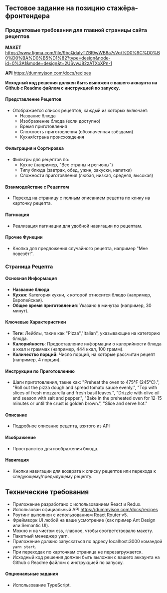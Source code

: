 ## Тестовое задание на позицию стажёра-фронтендера

### Продуктовые требования для главной страницы сайта рецептов
**МАКЕТ** https://www.figma.com/file/9bcQdalyTZBI9wWB8a7sVq/%D0%9C%D0%B0%D0%BA%D0%B5%D1%82?type=design&node-id=0%3A1&mode=design&t=2USvwJ82zATXoXPn-1

**API** https://dummyjson.com/docs/recipes

**Исходный код решения должен быть выложен с вашего аккаунта на Github с Readme файлом с инструкцией по запуску.**

#### Представление Рецептов
- Отображается список рецептов, каждый из которых включает:
  - Название блюда
  - Изображение блюда (если доступно)
  - Время приготовления
  - Сложность приготовления (обозначенная звёздами)
  - Кухня/страна происхождения

#### Фильтрация и Сортировка
- Фильтры для рецептов по:
  - Кухне (например, "Все страны и регионы")
  - Типу блюда (завтрак, обед, ужин, закуски, напитки)
  - Сложности приготовления (любая, низкая, средняя, высокая)

#### Взаимодействие с Рецептом
- Переход на страницу с полным описанием рецепта по клику на карточку рецепта.

#### Пагинация
- Реализация пагинации для удобной навигации по рецептам.

#### Прочие Функции
- Кнопка для предложения случайного рецепта, например "Мне повезёт!".

### Страница Рецепта

#### Основная Информация
- **Название блюда**
- **Кухня**: Категория кухни, к которой относится блюдо (например, Европейская).
- **Общее время приготовления**: Указано в минутах (например, 30 минут).

#### Ключевые Характеристики
- **Теги**: Лейблы, такие как "Pizza","Italian", указывающие на категорию блюда.
- **Калорийность**: Предоставление информации о калорийности блюда в ккал и граммах (например, 444 ккал, 100 грамм).
- **Количество порций**: Число порций, на которые рассчитан рецепт (например, 4 порции).

#### Инструкции по Приготовлению
- Шаги приготовления, такие как:
  "Preheat the oven to 475°F (245°C).",
  "Roll out the pizza dough and spread tomato sauce evenly.",
  "Top with slices of fresh mozzarella and fresh basil leaves.",
  "Drizzle with olive oil and season with salt and pepper.",
  "Bake in the preheated oven for 12-15 minutes or until the crust is golden brown.",
  "Slice and serve hot."

#### Описание
- Подробное описание рецепта, взятого из API

#### Изображение
- Пространство для изображения блюда.

#### Навигация
- Кнопки навигации для возврата к списку рецептов или перехода к следующему/предыдущему рецепту.

## Технические требования
- Приложение разработано с использованием React и Redux.
- Использован официальный API https://dummyjson.com/docs/recipes
- Роутинг выполнен с использованием React Router v5.
- Фреймворк UI любой на ваше усмотрение (как пример Ant Design или Semantic UI).
- Можно и на чистом css, главное, чтобы соответствовало макету.
- Пакетный менеджер yarn.
- Приложение должно запускаться по адресу localhost:3000 командой `yarn start`.
- При переходах по карточкам страница не перезагружается.
- Исходный код решения должен быть выложен с вашего аккаунта на Github с Readme файлом с инструкцией по запуску.

#### Опциональные задания
- Использование TypeScript.
